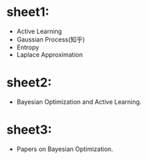 # sheet1:
- Active Learning
- Gaussian Process(知乎)
- Entropy
- Laplace Approximation

# sheet2:
- Bayesian Optimization and Active Learning.

# sheet3:
- Papers on Bayesian Optimization.
